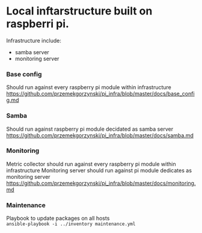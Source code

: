 # Local inftarstructure built on raspberri pi.
Infrastructure include:
- samba server
- monitoring server


### Base config 
Should run against every raspberry pi module within infrastructure </br>
https://github.com/przemekgorzynski/pi_infra/blob/master/docs/base_config.md

### Samba
Should run against raspberry pi module decidated as samba server
https://github.com/przemekgorzynski/pi_infra/blob/master/docs/samba.md

### Monitoring
Metric collector should run against every raspberry pi module within infrastructure
Monitoring server should run against pi module dedicates as monitoring server
https://github.com/przemekgorzynski/pi_infra/blob/master/docs/monitoring.md

### Maintenance
Playbook to update packages on all hosts </br>
`ansible-playbook -i ../inventory maintenance.yml`
